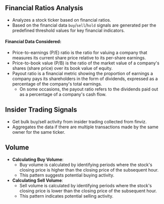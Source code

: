 ## Financial Ratios Analysis
- Analyzes a stock ticker based on financial ratios.
- Based on the financial data `buy`/`sell`/`hold` signals are generated per the predefined threshold values for key financial indicators.

#### Financial Data Considered:
- Price-to-earnings (P/E) ratio is the ratio for valuing a company that measures its current share price relative to its per-share earnings.
- Price-to-book value (P/B) is the ratio of the market value of a company's shares (share price) over its book value of equity.
- Payout ratio is a financial metric showing the proportion of earnings a company pays its shareholders in the form of dividends, expressed as a percentage of the company's total earnings.
  - On some occasions, the payout ratio refers to the dividends paid out as a percentage of a company's cash flow.

## Insider Trading Signals
- Get bulk buy/sell activity from insider trading collected from finviz.
- Aggregates the data if there are multiple transactions made by the same owner for the same ticker.

## Volume
- **Calculating Buy Volume**:
  - Buy volume is calculated by identifying periods where the stock's closing price is higher than the closing price of the subsequent hour.
  - This pattern suggests potential buying activity.
- **Calculating Sell Volume**:
  - Sell volume is calculated by identifying periods where the stock's closing price is lower than the closing price of the subsequent hour.
  - This pattern indicates potential selling activity.
